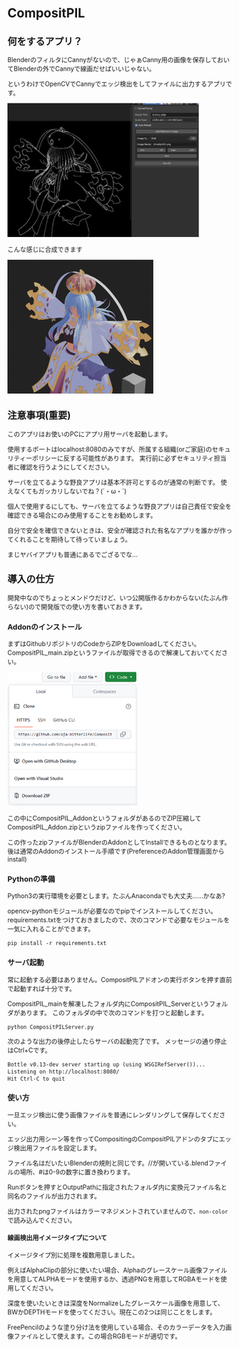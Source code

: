 # CompositPIL
## 何をするアプリ？
BlenderのフィルタにCannyがないので、じゃぁCanny用の画像を保存しておいてBlenderの外でCannyで線画だせばいいじゃない。

というわけでOpenCVでCannyでエッジ検出をしてファイルに出力するアプリです。

<img src="readme_img/senga.png" height="300">

こんな感じに合成できます

<img src="readme_img/ss.png" height="300">


## 注意事項(重要)
このアプリはお使いのPCにアプリ用サーバを起動します。

使用するポートはlocalhost:8080のみですが、所属する組織(orご家庭)のセキュリティーポリシーに反する可能性があります。
実行前に必ずセキュリティ担当者に確認を行うようにしてください。

サーバを立てるような野良アプリは基本不許可とするのが通常の判断です。
使えなくてもガッカリしないでね？(´・ω・`)

個人で使用するにしても、サーバを立てるような野良アプリは自己責任で安全を確認できる場合にのみ使用することをお勧めします。

自分で安全を確信できないときは、安全が確認された有名なアプリを誰かが作ってくれることを期待して待っていましょう。

まじヤバイアプリも普通にあるでござるでな…

## 導入の仕方
開発中なのでちょっとメンドウだけど、いつ公開版作るかわからない(たぶん作らない)ので開発版での使い方を書いておきます。

### Addonのインストール
まずはGithubリポジトリのCodeからZIPをDownloadしてください。CompositPIL_main.zipというファイルが取得できるので解凍しておいてください。

<img src="readme_img/github-code.png" height="300">

この中にCompositPIL_AddonというフォルダがあるのでZIP圧縮してCompositPIL_Addon.zipというzipファイルを作ってください。

この作ったzipファイルがBlenderのAddonとしてInstallできるものとなります。後は通常のAddonのインストール手順です(PreferenceのAddon管理画面からinstall)

### Pythonの準備
Python3の実行環境を必要とします。たぶんAnacondaでも大丈夫……かなあ?

opencv-pythonモジュールが必要なのでpipでインストールしてください。requirements.txtをつけておきましたので、次のコマンドで必要なモジュールを一気に入れることができます。
```shell
pip install -r requirements.txt
```

### サーバ起動
常に起動する必要はありません。CompositPILアドオンの実行ボタンを押す直前で起動すれば十分です。

CompositPIL_mainを解凍したフォルダ内にCompositPIL_Serverというフォルダがあります。
このフォルダの中で次のコマンドを打つと起動します。
```shell
python CompositPILServer.py
```

次のような出力の後停止したらサーバの起動完了です。
メッセージの通り停止はCtrl+Cです。

```shell
Bottle v0.13-dev server starting up (using WSGIRefServer())...
Listening on http://localhost:8080/
Hit Ctrl-C to quit
```

### 使い方
一旦エッジ検出に使う画像ファイルを普通にレンダリングして保存してください。

エッジ出力用シーン等を作ってCompositingのCompositPILアドンのタブにエッジ検出用ファイルを設定します。

ファイル名はだいたいBlenderの規則と同じです。\//が開いている.blendファイルの場所、#は0-9の数字に置き換わります。

Runボタンを押すとOutputPathに指定されたフォルダ内に変換元ファイル名と同名のファイルが出力されます。

出力されたpngファイルはカラーマネジメントされていませんので、`non-color`で読み込んでください。

#### 線画検出用イメージタイプについて
イメージタイプ別に処理を複数用意しました。

例えばAlphaClipの部分に使いたい場合、Alphaのグレースケール画像ファイルを用意してALPHAモードを使用するか、透過PNGを用意してRGBAモードを使用してください。

深度を使いたいときは深度をNormalizeしたグレースケール画像を用意して、BWかDEPTHモードを使ってください。現在この2つは同じことをします。

FreePencilのような塗り分け法を使用している場合、そのカラーデータを入力画像ファイルとして使えます。この場合RGBモードが適切です。

